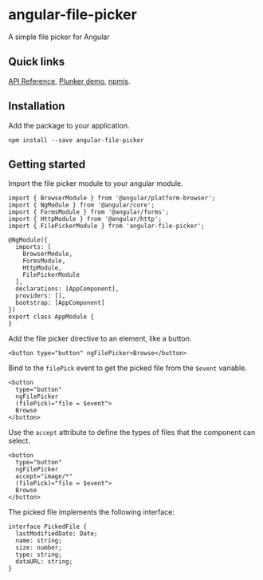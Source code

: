 # angular-file-picker
A simple file picker for Angular

## Quick links
[API Reference](https://github.com/fvilers/angular-file-picker/wiki), [Plunker demo](https://embed.plnkr.co/RRf82snZfOYVI7EN5NN6/), [npmjs](https://www.npmjs.com/package/angular-file-picker).

## Installation
Add the package to your application.

```
npm install --save angular-file-picker
```

## Getting started

Import the file picker module to your angular module.

```
import { BrowserModule } from '@angular/platform-browser';
import { NgModule } from '@angular/core';
import { FormsModule } from '@angular/forms';
import { HttpModule } from '@angular/http';
import { FilePickerModule } from 'angular-file-picker';

@NgModule({
  imports: [
    BrowserModule,
    FormsModule,
    HttpModule,
    FilePickerModule
  ],
  declarations: [AppComponent],
  providers: [],
  bootstrap: [AppComponent]
})
export class AppModule {
}
```

Add the file picker directive to an element, like a button.

```
<button type="button" ngFilePicker>Browse</button>
```

Bind to the `filePick` event to get the picked file from the `$event` variable.

```
<button
  type="button"
  ngFilePicker
  (filePick)="file = $event">
  Browse
</button>
```

Use the `accept` attribute to define the types of files that the component can select.

```
<button
  type="button"
  ngFilePicker
  accept="image/*"
  (filePick)="file = $event">
  Browse
</button>
```

The picked file implements the following interface:

```
interface PickedFile {
  lastModifiedDate: Date;
  name: string;
  size: number;
  type: string;
  dataURL: string;
}
```
